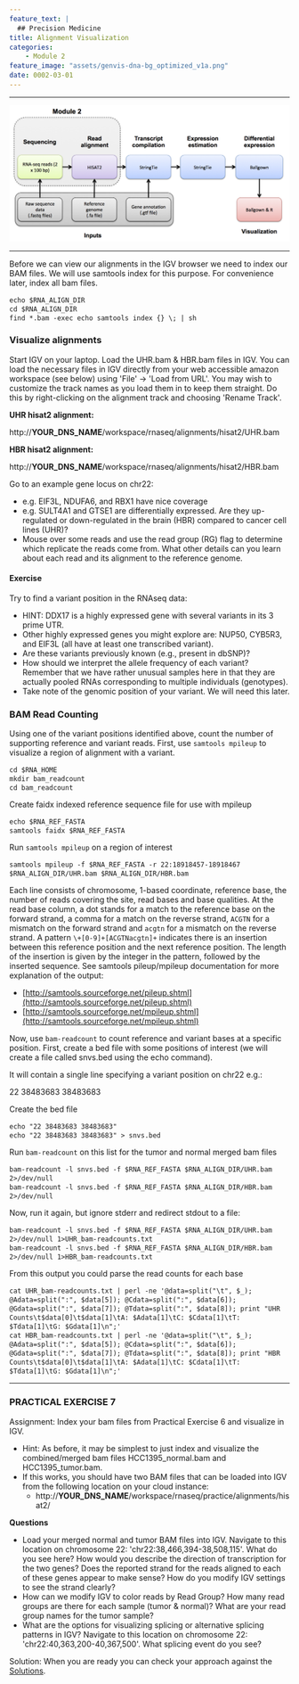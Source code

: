 ```yaml
---
feature_text: |
  ## Precision Medicine
title: Alignment Visualization
categories:
    - Module 2
feature_image: "assets/genvis-dna-bg_optimized_v1a.png"
date: 0002-03-01
---
```


***

![RNA-seq_Flowchart3](/assets/module_2/RNA-seq_Flowchart3.png)

***

Before we can view our alignments in the IGV browser we need to index our BAM files. We will use samtools index for this purpose. For convenience later, index all bam files.

    echo $RNA_ALIGN_DIR
    cd $RNA_ALIGN_DIR
    find *.bam -exec echo samtools index {} \; | sh

### Visualize alignments
Start IGV on your laptop. Load the UHR.bam & HBR.bam files in IGV. You can load the necessary files in IGV directly from your web accessible amazon workspace (see below) using 'File' -> 'Load from URL'. You may wish to customize the track names as you load them in to keep them straight. Do this by right-clicking on the alignment track and choosing 'Rename Track'.

**UHR hisat2 alignment:**

http://**YOUR_DNS_NAME**/workspace/rnaseq/alignments/hisat2/UHR.bam

**HBR hisat2 alignment:**

http://**YOUR_DNS_NAME**/workspace/rnaseq/alignments/hisat2/HBR.bam

Go to an example gene locus on chr22:

* e.g. EIF3L, NDUFA6, and RBX1 have nice coverage
* e.g. SULT4A1 and GTSE1 are differentially expressed. Are they up-regulated or down-regulated in the brain (HBR) compared to cancer cell lines (UHR)?
* Mouse over some reads and use the read group (RG) flag to determine which replicate the reads come from. What other details can you learn about each read and its alignment to the reference genome.

#### Exercise
Try to find a variant position in the RNAseq data:

* HINT: DDX17 is a highly expressed gene with several variants in its 3 prime UTR.
* Other highly expressed genes you might explore are: NUP50, CYB5R3, and EIF3L (all have at least one transcribed variant).
* Are these variants previously known (e.g., present in dbSNP)?
* How should we interpret the allele frequency of each variant? Remember that we have rather unusual samples here in that they are actually pooled RNAs corresponding to multiple individuals (genotypes).
* Take note of the genomic position of your variant. We will need this later.

### BAM Read Counting
Using one of the variant positions identified above, count the number of supporting reference and variant reads. First, use `samtools mpileup` to visualize a region of alignment with a variant.

    cd $RNA_HOME
    mkdir bam_readcount
    cd bam_readcount

Create faidx indexed reference sequence file for use with mpileup

    echo $RNA_REF_FASTA
    samtools faidx $RNA_REF_FASTA

Run `samtools mpileup` on a region of interest

    samtools mpileup -f $RNA_REF_FASTA -r 22:18918457-18918467 $RNA_ALIGN_DIR/UHR.bam $RNA_ALIGN_DIR/HBR.bam

Each line consists of chromosome, 1-based coordinate, reference base, the number of reads covering the site, read bases and base qualities. At the read base column, a dot stands for a match to the reference base on the forward strand, a comma for a match on the reverse strand, `ACGTN` for a mismatch on the forward strand and `acgtn` for a mismatch on the reverse strand. A pattern `\+[0-9]+[ACGTNacgtn]+` indicates there is an insertion between this reference position and the next reference position. The length of the insertion is given by the integer in the pattern, followed by the inserted sequence. See samtools pileup/mpileup documentation for more explanation of the output:

* [http://samtools.sourceforge.net/pileup.shtml](http://samtools.sourceforge.net/pileup.shtml)
* [http://samtools.sourceforge.net/mpileup.shtml](http://samtools.sourceforge.net/mpileup.shtml)


Now, use `bam-readcount` to count reference and variant bases at a specific position. First, create a bed file with some positions of interest (we will create a file called snvs.bed using the echo command).

It will contain a single line specifying a variant position on chr22 e.g.:

22	38483683	38483683

Create the bed file

    echo "22 38483683 38483683"
    echo "22 38483683 38483683" > snvs.bed

Run `bam-readcount` on this list for the tumor and normal merged bam files

    bam-readcount -l snvs.bed -f $RNA_REF_FASTA $RNA_ALIGN_DIR/UHR.bam 2>/dev/null
    bam-readcount -l snvs.bed -f $RNA_REF_FASTA $RNA_ALIGN_DIR/HBR.bam 2>/dev/null

Now, run it again, but ignore stderr and redirect stdout to a file:

    bam-readcount -l snvs.bed -f $RNA_REF_FASTA $RNA_ALIGN_DIR/UHR.bam 2>/dev/null 1>UHR_bam-readcounts.txt
    bam-readcount -l snvs.bed -f $RNA_REF_FASTA $RNA_ALIGN_DIR/HBR.bam 2>/dev/null 1>HBR_bam-readcounts.txt

From this output you could parse the read counts for each base

    cat UHR_bam-readcounts.txt | perl -ne '@data=split("\t", $_); @Adata=split(":", $data[5]); @Cdata=split(":", $data[6]); @Gdata=split(":", $data[7]); @Tdata=split(":", $data[8]); print "UHR Counts\t$data[0]\t$data[1]\tA: $Adata[1]\tC: $Cdata[1]\tT: $Tdata[1]\tG: $Gdata[1]\n";'
    cat HBR_bam-readcounts.txt | perl -ne '@data=split("\t", $_); @Adata=split(":", $data[5]); @Cdata=split(":", $data[6]); @Gdata=split(":", $data[7]); @Tdata=split(":", $data[8]); print "HBR Counts\t$data[0]\t$data[1]\tA: $Adata[1]\tC: $Cdata[1]\tT: $Tdata[1]\tG: $Gdata[1]\n";'

***

### PRACTICAL EXERCISE 7
Assignment: Index your bam files from Practical Exercise 6 and visualize in IGV.

* Hint: As before, it may be simplest to just index and visualize the combined/merged bam files HCC1395_normal.bam and HCC1395_tumor.bam.
* If this works, you should have two BAM files that can be loaded into IGV from the following location on your cloud instance:
  * http://**YOUR_DNS_NAME**/workspace/rnaseq/practice/alignments/hisat2/

**Questions**

* Load your merged normal and tumor BAM files into IGV. Navigate to this location on chromosome 22: 'chr22:38,466,394-38,508,115'. What do you see here? How would you describe the direction of transcription for the two genes? Does the reported strand for the reads aligned to each of these genes appear to make sense? How do you modify IGV settings to see the strand clearly?
* How can we modify IGV to color reads by Read Group? How many read groups are there for each sample (tumor & normal)? What are your read group names for the tumor sample?
* What are the options for visualizing splicing or alternative splicing patterns in IGV? Navigate to this location on chromosome 22: 'chr22:40,363,200-40,367,500'. What splicing event do you see?

Solution: When you are ready you can check your approach against the [Solutions](http://rnabio.org/appendix/0007/04/01/Practical_Excercise_Solutions/#Practical%20Excercise%207).
